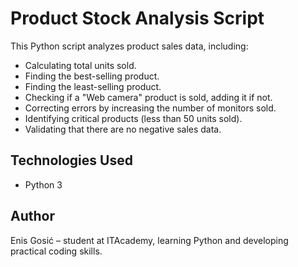 # Product Stock Analysis Script

This Python script analyzes product sales data, including:

- Calculating total units sold.
- Finding the best-selling product.
- Finding the least-selling product.
- Checking if a "Web camera" product is sold, adding it if not.
- Correcting errors by increasing the number of monitors sold.
- Identifying critical products (less than 50 units sold).
- Validating that there are no negative sales data.

## Technologies Used

- Python 3

## Author

Enis Gosić – student at ITAcademy, learning Python and developing practical coding skills.